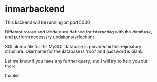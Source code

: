 # inmarbackend

This backend will be running on port 5000

Different routes and Models are defined for interacting with the database, and perform necessary updations/selections.

SQL dump file for the MySQL database is provided in this repository structure. Username for the database is 'root' and password is blank.

Let me know if you have any further query, and I will try to help you out there.

thanks!
